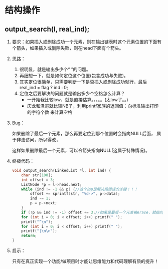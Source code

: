 # 结构操作

## output_search(l, real_ind);

1. 要求：如果插入或删除成功一个元素，则在输出链表时这个元素位置的下面有个箭头，如果插入或删除失败，则在head下面有个箭头。

2. 思路：

   1. 很明显，就是输出多少个“ ”的问题。
   2. 再细想一下，就是如何定位这个位置(包含成功与失败)。
   3. 其实定位很简单，只需要判断一下是否插入或删除成功就行，最后real_ind = flag ? ind : 0;
   4. 定位之后要解决的问题就是输出多少个空格怎么计算？
      + 一开始我比较low，就是直接估算。。。。。(太low了。。)
      + 庆龙和泽哥就比较NB了，利用printf家族的返回值：向标准输出打印的字符个数 来计算空格

3. Bug：

   如果删除了最后一个元素，那么再要定位到那个位置时会指向NULL后面， 属于非法访问，所以得改，

   这样如果删除最后一个元素，可以令箭头指向NULL(这属于特殊情况)。

4. 终极代码：

   ```C
   void output_search(LinkedList *l, int ind) {
       char str[100];
       int offset = 3;
       ListNode *p = l->head.next;
       while (ind != -1 && p) {//这个的p是解决段错误的关键！！！
           offset += sprintf(str, "%d->", p->data);
           ind -= 1;
           p = p->next;
       }
       if (!p && ind != -1) offset += 3;//如果是最后一个元素被erase，就指向NULL；
       for (int i = 0; i < offset; i++) printf(" ");
       printf("^\n");
       for (int i = 0; i < offset; i++) printf(" ");
       printf("|\n\n");
       return;
   }
   ```

   

5. 启示：

   只有在真正实现一个功能/做项目时才能让思维能力和代码理解有质的提升！